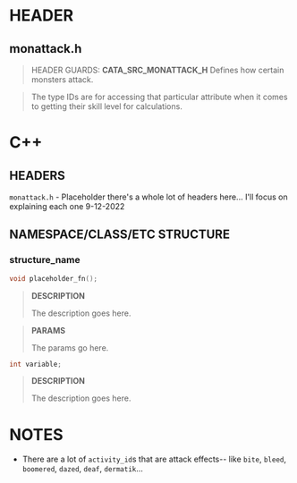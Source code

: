 # HEADER
## monattack.h
> HEADER GUARDS: **CATA_SRC_MONATTACK_H**
> Defines how certain monsters attack.

> The type IDs are for accessing that particular attribute when it comes to getting their skill level for calculations.
# C++
## HEADERS
`monattack.h` - Placeholder
there's a whole lot of headers here... I'll focus on explaining each one 9-12-2022
## NAMESPACE/CLASS/ETC STRUCTURE
### structure_name
```c++
void placeholder_fn();
```
> **DESCRIPTION**
>
> The description goes here.

> **PARAMS**
>
> The params go here.

```c++
int variable;
```
> **DESCRIPTION**
>
> The description goes here.

# NOTES
- There are a lot of `activity_id`s that are attack effects-- like `bite`, `bleed`, `boomered`, `dazed`, `deaf`, `dermatik`...